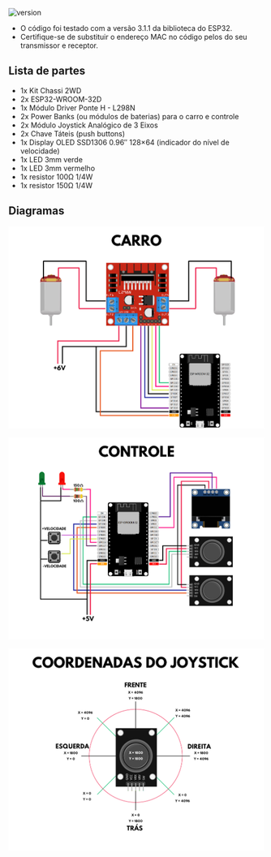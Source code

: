 ![version](https://img.shields.io/badge/version-1.1.0-green)

- O código foi testado com a versão 3.1.1 da biblioteca do ESP32.
- Certifique-se de substituir o endereço MAC no código pelos do seu transmissor e receptor.

## Lista de partes

- 1x Kit Chassi 2WD
- 2x ESP32-WROOM-32D
- 1x Módulo Driver Ponte H - L298N
- 2x Power Banks (ou módulos de baterias) para o carro e controle
- 2x Módulo Joystick Analógico de 3 Eixos
- 2x Chave Táteis (push buttons)
- 1x Display OLED SSD1306 0.96″ 128×64 (indicador do nível de velocidade)
- 1x LED 3mm verde
- 1x LED 3mm vermelho
- 1x resistor 100Ω 1/4W
- 1x resistor 150Ω 1/4W
  
## Diagramas

<p align="center">
    <img src="Imagens/CARRO.png" alt="drawing" width="550"/>
</p>

<p align="center">
    <img src="Imagens/CONTROLE.png" alt="drawing" width="550"/>
</p>

<p align="center">
    <img src="Imagens/JOYSTICK.png" alt="drawing" width="550"/>
</p>
